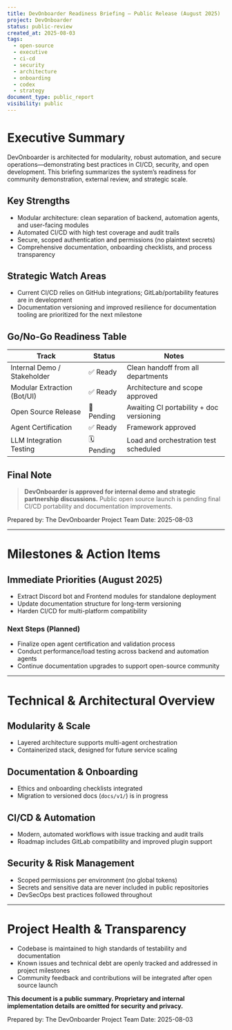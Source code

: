 ```yaml
---
title: DevOnboarder Readiness Briefing – Public Release (August 2025)
project: DevOnboarder
status: public-review
created_at: 2025-08-03
tags:
  - open-source
  - executive
  - ci-cd
  - security
  - architecture
  - onboarding
  - codex
  - strategy
document_type: public_report
visibility: public
---
```


# Executive Summary

DevOnboarder is architected for modularity, robust automation, and secure operations—demonstrating best practices in CI/CD, security, and open development. This briefing summarizes the system’s readiness for community demonstration, external review, and strategic scale.

## Key Strengths

* Modular architecture: clean separation of backend, automation agents, and user-facing modules
* Automated CI/CD with high test coverage and audit trails
* Secure, scoped authentication and permissions (no plaintext secrets)
* Comprehensive documentation, onboarding checklists, and process transparency

## Strategic Watch Areas

* Current CI/CD relies on GitHub integrations; GitLab/portability features are in development
* Documentation versioning and improved resilience for documentation tooling are prioritized for the next milestone

## Go/No-Go Readiness Table

| Track                       | Status     | Notes                                    |
| --------------------------- | ---------- | ---------------------------------------- |
| Internal Demo / Stakeholder | ✅ Ready    | Clean handoff from all departments       |
| Modular Extraction (Bot/UI) | ✅ Ready    | Architecture and scope approved          |
| Open Source Release         | 🚧 Pending | Awaiting CI portability + doc versioning |
| Agent Certification         | ✅ Ready    | Framework approved                       |
| LLM Integration Testing     | 🗓 Pending | Load and orchestration test scheduled    |

## Final Note

> **DevOnboarder is approved for internal demo and strategic partnership discussions.**
> Public open source launch is pending final CI/CD portability and documentation improvements.

Prepared by: The DevOnboarder Project Team
Date: 2025-08-03

---

# Milestones & Action Items

## Immediate Priorities (August 2025)

* Extract Discord bot and Frontend modules for standalone deployment
* Update documentation structure for long-term versioning
* Harden CI/CD for multi-platform compatibility

### Next Steps (Planned)

* Finalize open agent certification and validation process
* Conduct performance/load testing across backend and automation agents
* Continue documentation upgrades to support open-source community

---

# Technical & Architectural Overview

## Modularity & Scale

* Layered architecture supports multi-agent orchestration
* Containerized stack, designed for future service scaling

## Documentation & Onboarding

* Ethics and onboarding checklists integrated
* Migration to versioned docs (`docs/v1/`) is in progress

## CI/CD & Automation

* Modern, automated workflows with issue tracking and audit trails
* Roadmap includes GitLab compatibility and improved plugin support

## Security & Risk Management

* Scoped permissions per environment (no global tokens)
* Secrets and sensitive data are never included in public repositories
* DevSecOps best practices followed throughout

---

# Project Health & Transparency

* Codebase is maintained to high standards of testability and documentation
* Known issues and technical debt are openly tracked and addressed in project milestones
* Community feedback and contributions will be integrated after open source launch

**This document is a public summary. Proprietary and internal implementation details are omitted for security and privacy.**

Prepared by: The DevOnboarder Project Team
Date: 2025-08-03
